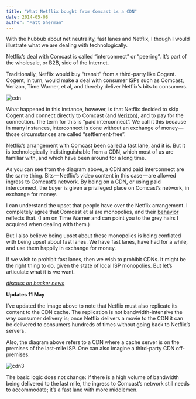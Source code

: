 ```yaml
---
title: "What Netflix bought from Comcast is a CDN"
date: 2014-05-08
author: "Matt Sherman"
---
```


With the hubbub about net neutrality, fast lanes and Netflix, I though I would illustrate what we are dealing with technologically.

Netflix’s deal with Comcast is called “interconnect” or “peering”. It’s part of the wholesale, or B2B, side of the Internet.

Traditionally, Netflix would buy “transit” from a third-party like Cogent. Cogent, in turn, would make a deal with consumer ISPs such as Comcast, Verizon, Time Warner, et al, and thereby deliver Netflix’s bits to consumers.

![cdn](//clipperhouse.files.wordpress.com/2014/05/cdn6.png?w=625)

What happened in this instance, however, is that Netflix decided to skip Cogent and connect directly to Comcast (and [Verizon](//www.vox.com/cards/network-neutrality/how-does-netflixs-recent-peering-dispute-with-comcast-affect-net)), and to pay for the connection. The term for this is “paid interconnect”. We call it this because in many instances, interconnect is done without an exchange of money — those circumstances are called “settlement-free”.

Netflix’s arrangement with Comcast been called a fast lane, and it is. But it is technologically indistinguishable from a CDN, which most of us are familiar with, and which have been around for a long time.

As you can see from the diagram above, a CDN and paid interconnect are the same thing. Bits — Netflix’s video content in this case — are allowed ingress to Comcast’s network. By being on a CDN, or using paid interconnect, the buyer is given a privileged place on Comcast’s network, in exchange for money.

I can understand the upset that people have over the Netflix arrangement. I completely agree that Comcast et al are monopolies, and their [behavior](//www.vox.com/2014/5/5/5683642/five-big-internet-providers-are-slowing-down-internet-access-until) reflects that. (I am on Time Warner and can point you to the grey hairs I acquired when dealing with them.)

But I also believe being upset about these monopolies is being conflated with being upset about fast lanes. We have fast lanes, have had for a while, and use them happily in exchange for money.

If we wish to prohibit fast lanes, then we wish to prohibit CDNs. It might be the right thing to do, given the state of local ISP monopolies. But let’s articulate what it is we want.

[_discuss on hacker news_](//news.ycombinator.com/item?id=7713468)

**Updates 11 May**

I’ve updated the image above to note that Netflix must also replicate its content to the CDN cache. The replication is not bandwidth-intensive the way consumer delivery is; once Netflix delivers a movie to the CDN it can be delivered to consumers hundreds of times without going back to Netflix’s servers.

Also, the diagram above refers to a CDN where a cache server is on the premises of the last-mile ISP. One can also imagine a third-party CDN off-premises:

![cdn3](//clipperhouse.files.wordpress.com/2014/05/cdn31.png?w=625)

The basic logic does not change: if there is a high volume of bandwidth being delivered to the last mile, the ingress to Comcast’s network still needs to accommodate; it’s a fast lane with more middlemen.
